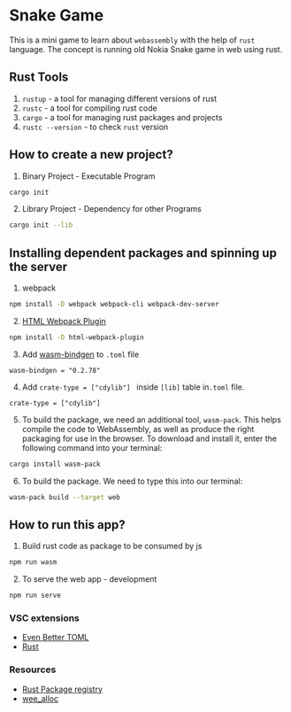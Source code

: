 # Snake Game

This is a mini game to learn about `webassembly` with the help of `rust` language. The concept is running old Nokia Snake game in web using rust.

## Rust Tools

  1. `rustup` - a tool for managing different versions of rust
  2. `rustc`  - a tool for compiling rust code
  3. `cargo`  - a tool for managing rust packages and projects
  5. `rustc --version` - to check `rust` version

## How to create a new project?

  1. Binary Project - Executable Program

  ```bash
cargo init
  ```

  2. Library Project - Dependency for other Programs

  ```bash
cargo init --lib
  ```

## Installing dependent packages and spinning up the server

  1. webpack

```bash
npm install -D webpack webpack-cli webpack-dev-server
```

  2. [HTML Webpack Plugin](https://www.npmjs.com/package/html-webpack-plugin)

```bash
npm install -D html-webpack-plugin
```

  3. Add [wasm-bindgen](https://crates.io/crates/wasm-bindgen) to `.toml` file

```
wasm-bindgen = "0.2.78"
```

  4. Add `crate-type = ["cdylib"] ` inside `[lib]` table in`.toml` file.

```
crate-type = ["cdylib"]
```

  5. To build the package, we need an additional tool, `wasm-pack`. This helps compile the code to WebAssembly, as well as produce the right packaging for use in the browser. To download and install it, enter the following command into your terminal:
```bash
cargo install wasm-pack
```

  6. To build the package. We need to type this into our terminal:
```bash
wasm-pack build --target web
```


## How to run this app?

  1. Build rust code as package to be consumed by js
```bash
npm run wasm
```

  2. To serve the web app - development

```bash
npm run serve
```

### VSC extensions

  - [Even Better TOML](https://marketplace.visualstudio.com/items?itemName=tamasfe.even-better-toml)
  - [Rust](https://marketplace.visualstudio.com/items?itemName=rust-lang.rust)

### Resources

  * [Rust Package registry](https://crates.io/)
  * [wee_alloc](https://github.com/rustwasm/wee_alloc)